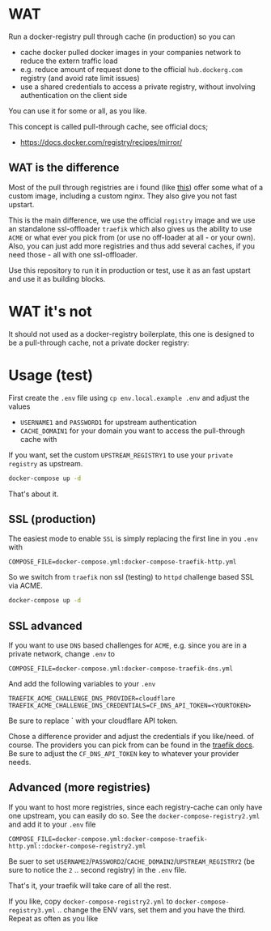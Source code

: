 # WAT

Run a docker-registry pull through cache (in production) so you can

- cache docker pulled docker images in your companies network to reduce the extern traffic load
- e.g. reduce amount of request done to the official `hub.dockerg.com` registry (and avoid rate limit issues)
- use a shared credentials to access a private registry, without involving authentication on the client side

You can use it for some or all, as you like.

This concept is called pull-through cache, see official docs;

- https://docs.docker.com/registry/recipes/mirror/

## WAT is the difference

Most of the pull through registries are i found (like [this](https://github.com/rpardini/docker-registry-proxy)) offer some what of a custom image, including a custom nginx.
They also give you not fast upstart.

This is the main difference, we use the official `registry` image and we use an standalone ssl-offloader `traefik` which
also gives us the ability to use `ACME` or what ever you pick from (or use no off-loader at all - or your own).
Also, you can just add more registries and thus add several caches, if you need those - all with one ssl-offloader.

Use this repository to run it in production or test, use it as an fast upstart and use it as building blocks.

# WAT it's not

It should not used as a docker-registry boilerplate, this one is designed to be a pull-through cache, not a private
docker registry:

# Usage (test)

First create the `.env` file using `cp env.local.example .env` and adjust the values

- `USERNAME1` and `PASSWORD1` for upstream authentication
- `CACHE_DOMAIN1` for your domain you want to access the pull-through cache with

If you want, set the custom `UPSTREAM_REGISTRY1` to use your `private registry` as upstream.

```bash
docker-compose up -d
```

That's about it.

## SSL (production)

The easiest mode to enable `SSL` is simply replacing the first line in you `.env` with

`COMPOSE_FILE=docker-compose.yml:docker-compose-traefik-http.yml`

So we switch from `traefik` non ssl (testing) to `httpd` challenge based SSL via ACME.

```bash
docker-compose up -d
```

## SSL advanced

If you want to use `DNS` based challenges for `ACME`, e.g. since you are in a private network, change `.env` to

`COMPOSE_FILE=docker-compose.yml:docker-compose-traefik-dns.yml`

And add the following variables to your `.env`

```env
TRAEFIK_ACME_CHALLENGE_DNS_PROVIDER=cloudflare
TRAEFIK_ACME_CHALLENGE_DNS_CREDENTIALS=CF_DNS_API_TOKEN=<YOURTOKEN>
```

Be sure to replace `<YOURTOKEN> with your cloudflare API token.

Chose a difference provider and adjust the credentials if you like/need. of course.
The providers you can pick from can be found in the [traefik docs](https://doc.traefik.io/traefik/https/acme/#providers).
Be sure to adjust the `CF_DNS_API_TOKEN` key to whatever your provider needs.

## Advanced (more registries)

If you want to host more registries, since each registry-cache can only have one upstream, you can easily do so.
See the `docker-compose-registry2.yml` and add it to your `.env` file

`COMPOSE_FILE=docker-compose.yml:docker-compose-traefik-http.yml::docker-compose-registry2.yml`

Be suer to set `USERNAME2`/`PASSWORD2`/`CACHE_DOMAIN2`/`UPSTREAM_REGISTRY2` (be sure to notice the `2` .. second registry)
in the `.env` file.

That's it, your traefik will take care of all the rest.

If you like, copy `docker-compose-registry2.yml` to `docker-compose-registry3.yml` .. change the ENV vars, set them
and you have the third. Repeat as often as you like
